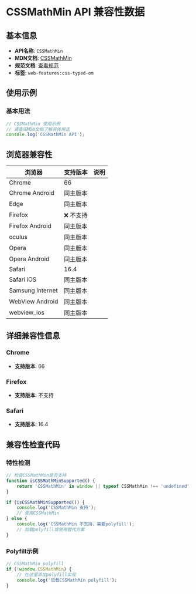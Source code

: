 # CSSMathMin API 兼容性数据

## 基本信息

- **API名称**: `CSSMathMin`
- **MDN文档**: [CSSMathMin](https://developer.mozilla.org/docs/Web/API/CSSMathMin)
- **规范文档**: [查看规范](https://drafts.css-houdini.org/css-typed-om/#cssmathmin)
- **标签**: `web-features:css-typed-om`

## 使用示例

### 基本用法

```javascript
// CSSMathMin 使用示例
// 请查阅MDN文档了解具体用法
console.log('CSSMathMin API');
```

## 浏览器兼容性

| 浏览器 | 支持版本 | 说明 |
|--------|----------|------|
| Chrome | 66 |  |
| Chrome Android | 同主版本 |  |
| Edge | 同主版本 |  |
| Firefox | ❌ 不支持 |  |
| Firefox Android | 同主版本 |  |
| oculus | 同主版本 |  |
| Opera | 同主版本 |  |
| Opera Android | 同主版本 |  |
| Safari | 16.4 |  |
| Safari iOS | 同主版本 |  |
| Samsung Internet | 同主版本 |  |
| WebView Android | 同主版本 |  |
| webview_ios | 同主版本 |  |

## 详细兼容性信息

### Chrome

- **支持版本**: 66

### Firefox

- **支持版本**: 不支持

### Safari

- **支持版本**: 16.4

## 兼容性检查代码

### 特性检测

```javascript
// 检查CSSMathMin是否支持
function isCSSMathMinSupported() {
    return 'CSSMathMin' in window || typeof CSSMathMin !== 'undefined';
}

if (isCSSMathMinSupported()) {
    console.log('CSSMathMin 支持');
    // 使用CSSMathMin
} else {
    console.log('CSSMathMin 不支持，需要polyfill');
    // 加载polyfill或使用替代方案
}
```

### Polyfill示例

```javascript
// CSSMathMin polyfill
if (!window.CSSMathMin) {
    // 在这里添加polyfill实现
    console.log('加载CSSMathMin polyfill');
}
```

